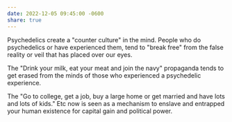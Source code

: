 ```yaml
---
date: 2022-12-05 09:45:00 -0600
share: true
---
```

Psychedelics create a "counter culture" in the mind. People who do psychedelics or have experienced them, tend to "break free" from the false reality or veil that has placed over our eyes. 

The "Drink your milk, eat your meat and join the navy" propaganda tends to get erased from the minds of those who experienced a psychedelic experience. 

The "Go to college, get a job, buy a large home or get married and have lots and lots of kids." Etc now is seen as a mechanism to enslave and entrapped your human existence for capital gain and political power.